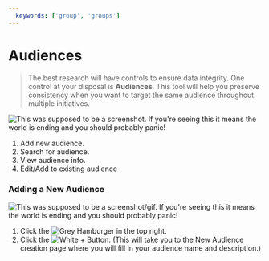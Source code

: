 ```yaml
---
  keywords: ['group', 'groups']
---
```




# Audiences

> The best research will have controls to ensure data integrity. One control at your disposal is **Audiences**. This tool will help you preserve consistency when you want to target the same audience throughout multiple initiatives.


![This was supposed to be a screenshot. If you're seeing this it means the world is ending and you should probably panic!](https://s3.amazonaws.com/peer60_organizations/documentation+tbd/groups_overview/Groups+Screenshot+1.png)

1. Add new audience.
2. Search for audience.
3. View audience info.
4. Edit/Add to existing audience 

### Adding a New Audience

![This was supposed to be a screenshot/gif. If you're seeing this it means the world is ending and you should probably panic!](https://s3.amazonaws.com/peer60_organizations/documentation+tbd/groups_overview/Groups+Screenshot+2.png)

1. Click the ![Grey Hamburger](https://s3.amazonaws.com/peer60_organizations/documentation+tbd/Icons/Hamburger+Nest+Icon.png) in the top right.
2. Click the ![White + Button](https://s3.amazonaws.com/peer60_organizations/documentation+tbd/Icons/Create+Icon.png). (This will take you to the New Audience creation page where you will fill in your audience name and description.)









